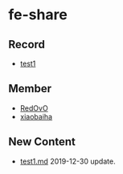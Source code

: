 
# fe-share

<!-- RECORD-START -->
## Record
* [test1](https://github.com/fff455/fe-share/tree/master/test1)
<!-- RECORD-END -->

<!-- MEMBER-START -->
## Member
* [RedOvO](https://github.com/RedOvO)
* [xiaobaiha](https://github.com/xiaobaiha)
<!-- MEMBER-END -->

<!-- NEW CONTENT-START -->
## New Content
* [test1.md](https://github.com/fff455/fe-share/tree/master/test1/test1.md) 2019-12-30 update.
<!-- NEW CONTENT-END -->

